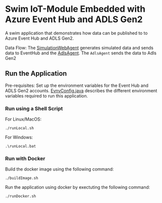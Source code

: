 # Swim IoT-Module Embedded with Azure Event Hub and ADLS Gen2  

A swim application that demonstrates how data can be published to to Azure Event Hub and ADLS Gen2. 


Data Flow: The [SimulationWebAgent](https://github.com/swimos/azure-iot-module/blob/master/src/main/java/swim/iot/agent/SimulationAgent.java) generates simulated data and sends data to EventHub and the [AdlsAgent](https://github.com/swimos/azure-iot-module/blob/master/src/main/java/swim/iot/agent/AdlsAgent.java). The `AdlsAgent` sends the data to Adls Gen2


## Run the Application
Pre-requisites: Set up the environment variables for the Event Hub and ADLS Gen2 accounts. [EvnvConfig.java](https://github.com/swimos/azure-iot-module/blob/master/src/main/java/swim/iot/util/EnvConfig.java) describes the different environment variables required to run this application.


### Run using a Shell Script
For Linux/MacOS:

```
./runLocal.sh
```


For Windows:
```
.\runLocal.bat
```

### Run with Docker

Build the docker image using the following command:

```
./buildImage.sh
```

Run the application using docker by exectuting the following command:
```
./runDocker.sh
```

